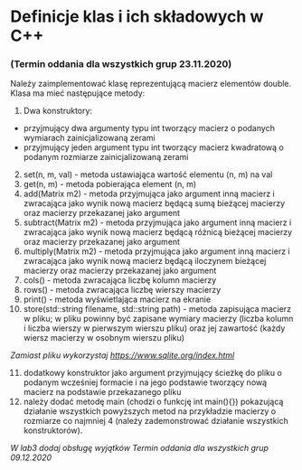 
# Definicje klas i ich składowych w C++

### (Termin oddania dla wszystkich grup 23.11.2020)

Należy zaimplementować klasę reprezentującą macierz elementów double.
Klasa ma mieć następujące metody:
1. Dwa konstruktory:
- przyjmujący dwa argumenty typu int tworzący macierz o podanych wymiarach zainicjalizowaną zerami
- przyjmujący jeden argument typu int tworzący macierz kwadratową o podanym rozmiarze zainicjalizowaną zerami
2. set(n, m, val) - metoda ustawiająca wartość elementu (n, m) na val
3. get(n, m) - metoda pobierająca element (n, m)
4. add(Matrix m2) - metoda przyjmująca jako argument inną macierz i zwracająca jako wynik nową macierz będącą sumą bieżącej macierzy oraz macierzy przekazanej jako argument 
5. subtract(Matrix m2) - metoda przyjmująca jako argument inną macierz i zwracająca jako wynik nową macierz będącą różnicą bieżącej macierzy oraz macierzy przekazanej jako argument
6. multiply(Matrix m2) - metoda przyjmująca jako argument inną macierz i zwracająca jako wynik nową macierz będącą iloczynem bieżącej macierzy oraz macierzy przekazanej jako argument
7. cols() - metoda zwracająca liczbę kolumn macierzy
8. rows() - metoda zwracająca liczbę wierszy macierzy
9. print() - metoda wyświetlająca macierz na ekranie
10. store(std::string filename, std::string path) - metoda zapisująca macierz w pliku; w pliku powinny być zapisane wymiary macierzy (liczba kolumn i liczba wierszy w pierwszym wierszu pliku) oraz jej zawartość (każdy wiersz macierzy w osobnym wierszu pliku)

*Zamiast pliku wykorzystaj https://www.sqlite.org/index.html*

11. dodatkowy konstruktor jako argument przyjmujący ścieżkę do pliku o podanym wcześniej formacie i na jego podstawie tworzący nową macierz na podstawie przekazanego pliku
12. należy dodać metodę main (chodzi o funkcję int main(){}) pokazującą działanie wszystkich powyższych metod na przykładzie macierzy o rozmiarze co najmniej 4 (należy zademonstrować działanie wszystkich konstruktorów).

*W lab3 dodaj obsługę wyjątków*
*Termin oddania dla wszystkich grup 09.12.2020*

